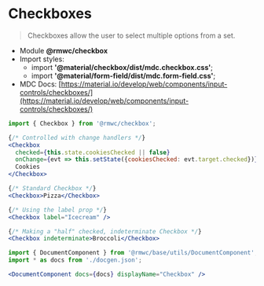 # Checkboxes

> Checkboxes allow the user to select multiple options from a set.

- Module **@rmwc/checkbox**
- Import styles:
  - import **'@material/checkbox/dist/mdc.checkbox.css'**;
  - import **'@material/form-field/dist/mdc.form-field.css'**;
- MDC Docs: [https://material.io/develop/web/components/input-controls/checkboxes/](https://material.io/develop/web/components/input-controls/checkboxes/)

```jsx render
import { Checkbox } from '@rmwc/checkbox';

{/* Controlled with change handlers */}
<Checkbox
  checked={this.state.cookiesChecked || false}
  onChange={evt => this.setState({cookiesChecked: evt.target.checked})}>
  Cookies
</Checkbox>

{/* Standard Checkbox */}
<Checkbox>Pizza</Checkbox>

{/* Using the label prop */}
<Checkbox label="Icecream" />

{/* Making a "half" checked, indeterminate Checkbox */}
<Checkbox indeterminate>Broccoli</Checkbox>
```

```jsx renderOnly
import { DocumentComponent } from '@rmwc/base/utils/DocumentComponent';
import * as docs from './docgen.json';

<DocumentComponent docs={docs} displayName="Checkbox" />
```
